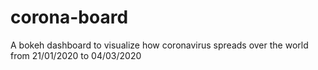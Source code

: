 # corona-board
A bokeh dashboard to visualize how coronavirus spreads over the world from 21/01/2020 to 04/03/2020
